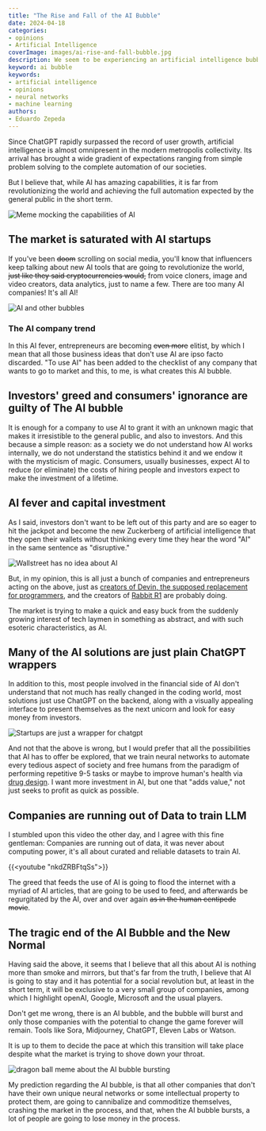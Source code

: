 ```yaml
---
title: "The Rise and Fall of the AI Bubble"
date: 2024-04-18
categories:
- opinions
- Artificial Intelligence
coverImage: images/ai-rise-and-fall-bubble.jpg
description: We seem to be experiencing an artificial intelligence bubble or ai bubble caused by financial speculation, chatGPT, very clever programmers and very greedy investors
keyword: ai bubble
keywords:
- artificial intelligence
- opinions
- neural networks
- machine learning
authors:
- Eduardo Zepeda
---
```


Since ChatGPT rapidly surpassed the record of user growth, artificial intelligence is almost omnipresent in the modern metropolis collectivity. Its arrival has brought a wide gradient of expectations ranging from simple problem solving to the complete automation of our societies. 

But I believe that, while AI has amazing capabilities, it is far from revolutionizing the world and achieving the full automation expected by the general public in the short term.

![Meme mocking the capabilities of AI](images/meme-ai-is-this.jpg)

## The market is saturated with AI startups

If you've been ~~doom~~ scrolling on social media, you'll know that influencers keep talking about new AI tools that are going to revolutionize the world, ~~just like they said cryptocurrencies would,~~ from voice cloners, image and video creators, data analytics, just to name a few. There are too many AI companies! It's all AI!

![AI and other bubbles](images/ai-and-other-bubbles.jpeg)

### The AI company trend

In this AI fever, entrepreneurs are becoming ~~even more~~ elitist, by which I mean that all those business ideas that don't use AI are ipso facto discarded. "To use AI" has been added to the checklist of any company that wants to go to market and this, to me, is what creates this AI bubble.

## Investors' greed and consumers' ignorance are guilty of The AI bubble

It is enough for a company to use AI to grant it with an unknown magic that makes it irresistible to the general public, and also to investors. And this because a simple reason: as a society we do not understand how AI works internally, we do not understand the statistics behind it and we endow it with the mysticism of magic.
Consumers, usually businesses, expect AI to reduce (or eliminate) the costs of hiring people and investors expect to make the investment of a lifetime.

## AI fever and capital investment

As I said, investors don't want to be left out of this party and are so eager to hit the jackpot and become the new Zuckerberg of artificial intelligence that they open their wallets without thinking every time they hear the word "AI" in the same sentence as "disruptive."

![Wallstreet has no idea about AI](images/wallstreet-is-dumb.jpg)

But, in my opinion, this is all just a bunch of companies and entrepreneurs acting on the above, just as [creators of  Devin, the supposed replacement for programmers](/en/devin-ai-the-supposed-replacement-for-programmers/), and the creators of [Rabbit R1](https://www.rabbit.tech/#?) are probably doing.

The market is trying to make a quick and easy buck from the suddenly growing interest of tech laymen in something as abstract, and with such esoteric characteristics, as AI.

## Many of the AI solutions are just plain ChatGPT wrappers

In addition to this, most people involved in the financial side of AI don't understand that not much has really changed in the coding world, most solutions just use ChatGPT on the backend, along with a visually appealing interface to present themselves as the next unicorn and look for easy money from investors. 

![Startups are just a wrapper for chatgpt](images/ai-company-chatgpt.jpg)

And not that the above is wrong, but I would prefer that all the possibilities that AI has to offer be explored, that we train neural networks to automate every tedious aspect of society and free humans from the paradigm of performing repetitive 9-5 tasks or maybe to improve human's health via [drug design](/en/artificial-intelligence-drug-design-for-developers/). I want more investment in AI, but one that "adds value," not just seeks to profit as quick as possible.

## Companies are running out of Data to train LLM

I stumbled upon this video the other day, and I agree with this fine gentleman: Companies are running out of data, it was never about computing power, it's all about curated and reliable datasets to train AI. 

{{<youtube "nkdZRBFtqSs">}}

The greed that feeds the use of AI is going to flood the internet with a myriad of AI articles, that are going to be used to feed, and afterwards be regurgitated by the AI, over and over again ~~as in the human centipede movie~~.

## The tragic end of the AI Bubble and the New Normal

Having said the above, it seems that I believe that all this about AI is nothing more than smoke and mirrors, but that's far from the truth, I believe that AI is going to stay and it has potential for a social revolution but, at least in the short term, it will be exclusive to a very small group of companies, among which I highlight openAI, Google, Microsoft and the usual players.

Don't get me wrong, there is an AI bubble, and the bubble will burst and only those companies with the potential to change the game forever will remain. Tools like Sora, Midjourney, ChatGPT, Eleven Labs or Watson. 

It is up to them to decide the pace at which this transition will take place despite what the market is trying to shove down your throat.

![dragon ball meme about the AI bubble bursting](images/ai-bubble-explosion-meme.jpg)

My prediction regarding the AI bubble, is that all other companies that don't have their own unique neural networks or some intellectual property to protect them, are going to cannibalize and commoditize themselves, crashing the market in the process, and that, when the AI bubble bursts, a lot of people are going to lose money in the process.
